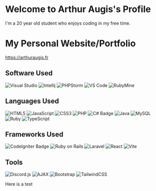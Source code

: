 <h1>Welcome to Arthur Augis's Profile</h1>

I'm a 20 year old student who enjoys coding in my free time.

# My Personal Website/Portfolio
https://arthuraugis.fr

## Software Used
![Visual Studio](https://img.shields.io/badge/Visual_Studio-5C2D91?style=for-the-badge&logo=visual%20studio&logoColor=white)
![Intellij](https://img.shields.io/badge/IntelliJ_IDEA-000000.svg?style=for-the-badge&logo=intellij-idea&logoColor=white)
![PHPStorm](http://img.shields.io/badge/-PHPStorm-181717?style=for-the-badge&logo=phpstorm&logoColor=white)
![VS Code](https://img.shields.io/badge/VS_Code-007ACC?style=for-the-badge&logo=visual%20studio%20code&logoColor=white)
![RubyMine](https://img.shields.io/badge/RubyMine-000000.svg?style=for-the-badge&logo=Rubymine&logoColor=white)

## Languages Used
![HTML5](https://img.shields.io/badge/html5-%23E34F26.svg?style=for-the-badge&logo=html5&logoColor=white)
![JavaScript](https://img.shields.io/badge/javascript-%23323330.svg?style=for-the-badge&logo=javascript&logoColor=%23F7DF1E)
![CSS3](https://img.shields.io/badge/css3-%231572B6.svg?style=for-the-badge&logo=css3&logoColor=white)
![PHP](https://img.shields.io/badge/php-%23777BB4.svg?style=for-the-badge&logo=php&logoColor=white)
![C# Badge](https://img.shields.io/badge/C%23-512BD4?logo=csharp&logoColor=fff&style=for-the-badge)
![Java](https://img.shields.io/badge/Java-ED8B00?style=for-the-badge&logo=openjdk&logoColor=white)
![MySQL](https://img.shields.io/badge/MySQL-00000F?style=for-the-badge&logo=mysql&logoColor=white)
![Ruby](https://img.shields.io/badge/ruby-%23CC342D.svg?style=for-the-badge&logo=ruby&logoColor=white)
![TypeScript](https://img.shields.io/badge/TypeScript-3178C6?style=for-the-badge&logo=typescript&logoColor=white)

## Frameworks Used
![CodeIgniter Badge](https://img.shields.io/badge/CodeIgniter-EF4223?logo=codeigniter&logoColor=fff&style=for-the-badge)
![Ruby on Rails](https://img.shields.io/badge/Ruby_on_Rails-CC0000.svg?style=for-the-badge&logo=rubyonrails&logoColor=white)
![Laravel](https://img.shields.io/badge/Laravel-FF2D20?style=for-the-badge&logo=laravel&logoColor=white)
![React](https://img.shields.io/badge/React-61DAFB?style=for-the-badge&logo=react&logoColor=white)
![Vite](https://img.shields.io/badge/Vite-646CFF?style=for-the-badge&logo=vite&logoColor=white)

## Tools
![Discord.js](https://img.shields.io/badge/Discord.js-7289DA.svg?style=for-the-badge&logo=discord&logoColor=white)
![AJAX](https://img.shields.io/badge/AJAX-0A8DE1.svg?style=for-the-badge&logo=ajax&logoColor=white)
![Bootstrap](https://img.shields.io/badge/Bootstrap-563D7C.svg?style=for-the-badge&logo=bootstrap&logoColor=white)
![TailwindCSS](https://img.shields.io/badge/TailwindCSS-38B2AC?style=for-the-badge&logo=tailwind-css&logoColor=white)

Here is a test
